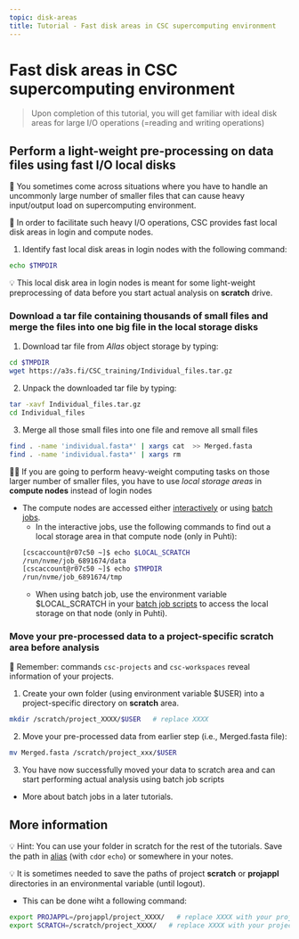 ```yaml
---
topic: disk-areas
title: Tutorial - Fast disk areas in CSC supercomputing environment
---
```


# Fast disk areas in CSC supercomputing environment

> Upon completion of this tutorial, you will get familiar with ideal disk areas for large I/O operations (=reading and writing operations)

## Perform a light-weight pre-processing on data files using fast I/O local disks

💬 You sometimes come across situations where you have to handle an uncommonly large number of smaller files that can cause heavy input/output load on supercomputing environment. 

💬 In order to facilitate such heavy I/O operations, CSC provides fast local disk areas in login and compute nodes.

1. Identify fast local disk areas in login nodes with the following command:
```bash
echo $TMPDIR
```

💡 This local disk area in login nodes is meant for some light-weight preprocessing of data before you start actual analysis on **scratch** drive. 

### Download a tar file containing thousands of small files and merge the files into one big file in the local storage disks

1. Download tar file from *Allas* object storage by typing:
```bash 
cd $TMPDIR           
wget https://a3s.fi/CSC_training/Individual_files.tar.gz
```
2. Unpack the downloaded tar file by typing:
```bash
tar -xavf Individual_files.tar.gz
cd Individual_files
```
3. Merge all those small files into one file and remove all small files
```bash
find . -name 'individual.fasta*' | xargs cat  >> Merged.fasta
find . -name 'individual.fasta*' | xargs rm
```

☝🏻 If you are going to perform heavy-weight computing tasks on those larger number of smaller files, you have to use *local storage areas* in **compute nodes** instead of login nodes
- The compute nodes are accessed either [interactively](https://docs.csc.fi/computing/running/interactive-usage/) or using [batch jobs](https://docs.csc.fi/computing/running/creating-job-scripts-puhti).
   - In the interactive jobs, use the following commands to find out a local storage area in that compute node (only in Puhti):
   ```bash
   [cscaccount@r07c50 ~]$ echo $LOCAL_SCRATCH
   /run/nvme/job_6891674/data
   [cscaccount@r07c50 ~]$ echo $TMPDIR
   /run/nvme/job_6891674/tmp
   ```
   - When using batch job, use the environment variable $LOCAL_SCRATCH in your [batch job scripts](https://docs.csc.fi/computing/running/creating-job-scripts-puhti/#local-storage) to access the local storage on that node (only in Puhti).

### Move your pre-processed data to a project-specific scratch area before analysis

💭 Remember: commands `csc-projects` and `csc-workspaces` reveal information of your projects. 

1. Create your own folder (using environment variable $USER) into a project-specific directory on **scratch** area.
```bash
mkdir /scratch/project_XXXX/$USER   # replace XXXX
```
2. Move your pre-processed data from earlier step (i.e., Merged.fasta file):
```bash
mv Merged.fasta /scratch/project_xxx/$USER
```
3. You have now successfully moved your data to scratch area and can start performing actual analysis using batch job scripts 
- More about batch jobs in a later tutorials.

## More information

💡 Hint: You can use your folder in scratch for the rest of the tutorials. Save the path in [alias](https://www.shell-tips.com/bash/alias/) (with `cd`or `echo`) or somewhere in your notes. 

💡 It is sometimes needed to save the paths of project **scratch** or **projappl** directories in an environmental variable (until logout).
- This can be done wiht a following command:
```bash
export PROJAPPL=/projappl/project_XXXX/   # replace XXXX with your project number
export SCRATCH=/scratch/project_XXXX/   # replace XXXX with your project number
```

